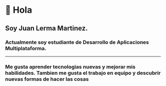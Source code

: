 # 👋 Hola 
## Soy Juan Lerma Martinez.
### Actualmente soy estudiante de Desarrollo de Aplicaciones Multiplataforma.
---
### Me gusta aprender tecnologias nuevas y mejorar mis habilidades. Tambien me gusta el trabajo en equipo y descubrir nuevas formas de hacer las cosas